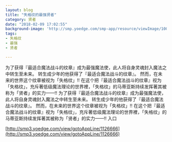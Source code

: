 ```yaml
---
layout: blog
title: "失格纹的最强贤者"
category: 贤者
date: "2018-02-09 17:02:55"
background-image: 'http://smp.yoedge.com/smp-app/resource/viewImage/1004218appline.png'
tags:
- 失格纹
- 最强
- 贤者

---
```

为了获得『最适合魔法战斗的纹章』成为最强魔法使，此人将自身灵魂封入魔法之中转生至未来。 转生成少年的他获得了『最适合魔法战斗的纹章』。 然而，在未来的世界这个纹章被视为「失格纹」!! 在这个把『最适合魔法战斗的纹章』视为「失格纹」，充斥著低级魔法理论的世界裡，「失格纹」的马蒂亚斯持续发挥著其被称为「贤者」的实力——!!
为了获得『最适合魔法战斗的纹章』成为最强魔法使，此人将自身灵魂封入魔法之中转生至未来。 转生成少年的他获得了『最适合魔法战斗的纹章』。 然而，在未来的世界这个纹章被视为「失格纹」!! 在这个把『最适合魔法战斗的纹章』视为「失格纹」，充斥著低级魔法理论的世界裡，「失格纹」的马蒂亚斯持续发挥著其被称为「贤者」的实力——!!
入口

[http://smp3.yoedge.com/view/gotoAppLine/1126666](http://smp3.yoedge.com/view/gotoAppLine/1126666)

        
